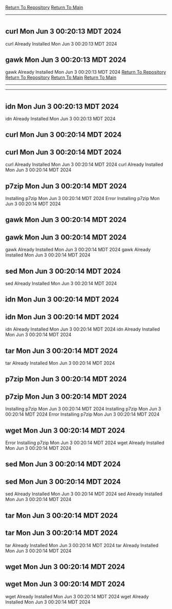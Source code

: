 [Return To Repository](https://github.com/DigitalWarrior/piholeparser/)
[Return To Main](https://github.com/DigitalWarrior/piholeparser/blob/master/RecentRunLogs/Mainlog.md)
____________________________________
# 
## curl Mon Jun  3 00:20:13 MDT 2024
curl Already Installed Mon Jun  3 00:20:13 MDT 2024
## gawk Mon Jun  3 00:20:13 MDT 2024
gawk Already Installed Mon Jun  3 00:20:13 MDT 2024
[Return To Repository](https://github.com/DigitalWarrior/piholeparser/)
[Return To Repository](https://github.com/DigitalWarrior/piholeparser/)
[Return To Main](https://github.com/DigitalWarrior/piholeparser/blob/master/RecentRunLogs/Mainlog.md)
[Return To Main](https://github.com/DigitalWarrior/piholeparser/blob/master/RecentRunLogs/Mainlog.md)
____________________________________
____________________________________
# 
# 
## idn Mon Jun  3 00:20:13 MDT 2024
idn Already Installed Mon Jun  3 00:20:13 MDT 2024
## curl Mon Jun  3 00:20:14 MDT 2024
## curl Mon Jun  3 00:20:14 MDT 2024
curl Already Installed Mon Jun  3 00:20:14 MDT 2024
curl Already Installed Mon Jun  3 00:20:14 MDT 2024
## p7zip Mon Jun  3 00:20:14 MDT 2024
Installing p7zip Mon Jun  3 00:20:14 MDT 2024
Error Installing p7zip Mon Jun  3 00:20:14 MDT 2024
## gawk Mon Jun  3 00:20:14 MDT 2024
## gawk Mon Jun  3 00:20:14 MDT 2024
gawk Already Installed Mon Jun  3 00:20:14 MDT 2024
gawk Already Installed Mon Jun  3 00:20:14 MDT 2024
## sed Mon Jun  3 00:20:14 MDT 2024
sed Already Installed Mon Jun  3 00:20:14 MDT 2024
## idn Mon Jun  3 00:20:14 MDT 2024
## idn Mon Jun  3 00:20:14 MDT 2024
idn Already Installed Mon Jun  3 00:20:14 MDT 2024
idn Already Installed Mon Jun  3 00:20:14 MDT 2024
## tar Mon Jun  3 00:20:14 MDT 2024
tar Already Installed Mon Jun  3 00:20:14 MDT 2024
## p7zip Mon Jun  3 00:20:14 MDT 2024
## p7zip Mon Jun  3 00:20:14 MDT 2024
Installing p7zip Mon Jun  3 00:20:14 MDT 2024
Installing p7zip Mon Jun  3 00:20:14 MDT 2024
Error Installing p7zip Mon Jun  3 00:20:14 MDT 2024
## wget Mon Jun  3 00:20:14 MDT 2024
Error Installing p7zip Mon Jun  3 00:20:14 MDT 2024
wget Already Installed Mon Jun  3 00:20:14 MDT 2024
## sed Mon Jun  3 00:20:14 MDT 2024
## sed Mon Jun  3 00:20:14 MDT 2024
sed Already Installed Mon Jun  3 00:20:14 MDT 2024
sed Already Installed Mon Jun  3 00:20:14 MDT 2024
## tar Mon Jun  3 00:20:14 MDT 2024
## tar Mon Jun  3 00:20:14 MDT 2024
tar Already Installed Mon Jun  3 00:20:14 MDT 2024
tar Already Installed Mon Jun  3 00:20:14 MDT 2024
## wget Mon Jun  3 00:20:14 MDT 2024
## wget Mon Jun  3 00:20:14 MDT 2024
wget Already Installed Mon Jun  3 00:20:14 MDT 2024
wget Already Installed Mon Jun  3 00:20:14 MDT 2024
